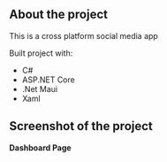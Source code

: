 ## __About the project__  
This is a cross platform social media app

Built project with:
- C#
- ASP.NET Core
- .Net Maui
- Xaml
   
## Screenshot of the project     
__Dashboard Page__    
